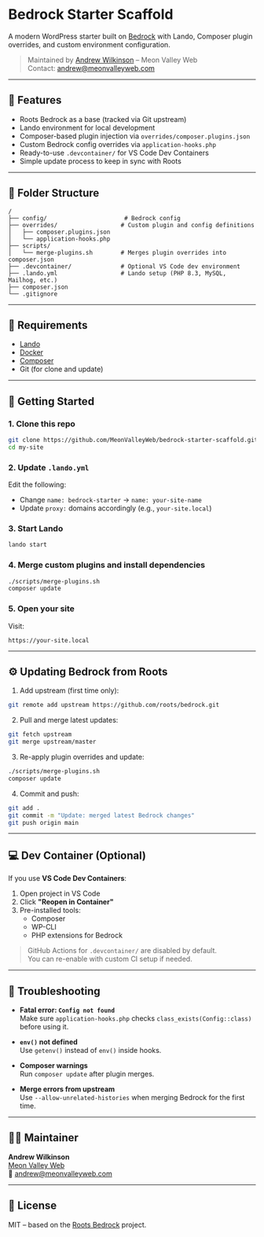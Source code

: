 # Bedrock Starter Scaffold

A modern WordPress starter built on [Bedrock](https://roots.io/bedrock/) with Lando, Composer plugin overrides, and custom environment configuration.

> Maintained by [Andrew Wilkinson](https://meonvalleyweb.com) – Meon Valley Web  
> Contact: [andrew@meonvalleyweb.com](mailto:andrew@meonvalleyweb.com)

---

## 🚀 Features

- Roots Bedrock as a base (tracked via Git upstream)
- Lando environment for local development
- Composer-based plugin injection via `overrides/composer.plugins.json`
- Custom Bedrock config overrides via `application-hooks.php`
- Ready-to-use `.devcontainer/` for VS Code Dev Containers
- Simple update process to keep in sync with Roots

---

## 📁 Folder Structure

```
/
├── config/                      # Bedrock config
├── overrides/                  # Custom plugin and config definitions
│   ├── composer.plugins.json
│   └── application-hooks.php
├── scripts/
│   └── merge-plugins.sh        # Merges plugin overrides into composer.json
├── .devcontainer/              # Optional VS Code dev environment
├── .lando.yml                  # Lando setup (PHP 8.3, MySQL, Mailhog, etc.)
├── composer.json
└── .gitignore
```

---

## 🧪 Requirements

- [Lando](https://lando.dev)
- [Docker](https://www.docker.com/)
- [Composer](https://getcomposer.org/)
- Git (for clone and update)

---

## 🧱 Getting Started

### 1. Clone this repo

```bash
git clone https://github.com/MeonValleyWeb/bedrock-starter-scaffold.git my-site
cd my-site
```

### 2. Update `.lando.yml`

Edit the following:

- Change `name: bedrock-starter` → `name: your-site-name`
- Update `proxy:` domains accordingly (e.g., `your-site.local`)

### 3. Start Lando

```bash
lando start
```

### 4. Merge custom plugins and install dependencies

```bash
./scripts/merge-plugins.sh
composer update
```

### 5. Open your site

Visit:

```
https://your-site.local
```

---

## ⚙️ Updating Bedrock from Roots

1. Add upstream (first time only):

```bash
git remote add upstream https://github.com/roots/bedrock.git
```

2. Pull and merge latest updates:

```bash
git fetch upstream
git merge upstream/master
```

3. Re-apply plugin overrides and update:

```bash
./scripts/merge-plugins.sh
composer update
```

4. Commit and push:

```bash
git add .
git commit -m "Update: merged latest Bedrock changes"
git push origin main
```

---

## 💻 Dev Container (Optional)

If you use **VS Code Dev Containers**:

1. Open project in VS Code
2. Click **"Reopen in Container"**
3. Pre-installed tools:
   - Composer
   - WP-CLI
   - PHP extensions for Bedrock

> GitHub Actions for `.devcontainer/` are disabled by default.  
> You can re-enable with custom CI setup if needed.

---

## 🧯 Troubleshooting

- **Fatal error: `Config not found`**  
  Make sure `application-hooks.php` checks `class_exists(Config::class)` before using it.

- **`env()` not defined**  
  Use `getenv()` instead of `env()` inside hooks.

- **Composer warnings**  
  Run `composer update` after plugin merges.

- **Merge errors from upstream**  
  Use `--allow-unrelated-histories` when merging Bedrock for the first time.

---

## 🧑‍💻 Maintainer

**Andrew Wilkinson**  
[Meon Valley Web](https://meonvalleyweb.com)  
📧 [andrew@meonvalleyweb.com](mailto:andrew@meonvalleyweb.com)

---

## 📄 License

MIT – based on the [Roots Bedrock](https://github.com/roots/bedrock) project.